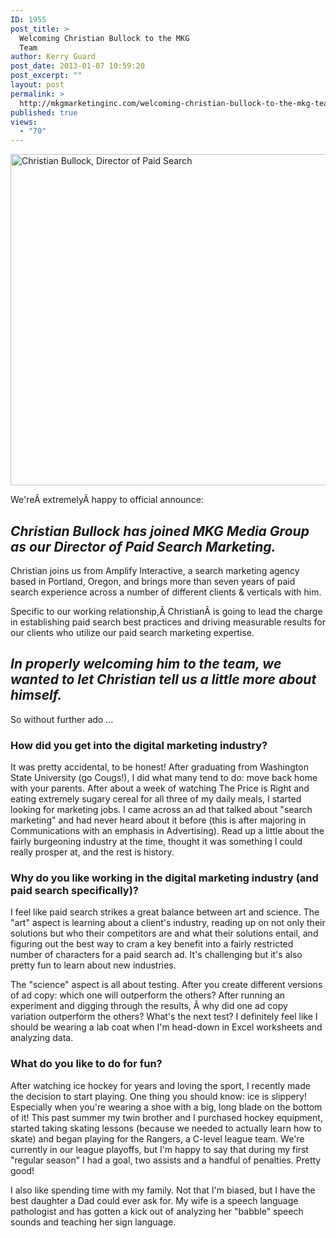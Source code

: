 ```yaml
---
ID: 1955
post_title: >
  Welcoming Christian Bullock to the MKG
  Team
author: Kerry Guard
post_date: 2013-01-07 10:59:20
post_excerpt: ""
layout: post
permalink: >
  http://mkgmarketinginc.com/welcoming-christian-bullock-to-the-mkg-team/
published: true
views:
  - "70"
---
```

<img class="alignleft size-full wp-image-1956" alt="Christian Bullock, Director of Paid Search" src="http://mkgmediagroup.com/wp-content/uploads/2013/01/cb_woods_bw_hp.jpg" width="1440" height="530" />

We'reÂ extremelyÂ happy to official announce:
<h2><em>Christian Bullock has joined MKG Media Group as our Director of Paid Search Marketing.</em></h2>
Christian joins us from Amplify Interactive, a search marketing agency based in Portland, Oregon, and brings more than seven years of paid search experience across a number of different clients &amp; verticals with him.

Specific to our working relationship,Â ChristianÂ is going to lead the charge in establishing paid search best practices and driving measurable results for our clients who utilize our paid search marketing expertise.
<h2><em>In properly welcoming him to the team, we wanted to let Christian tell us a little more about himself.</em></h2>
So without further ado ...
<h3><strong>How did you get into the digital marketing industry?</strong></h3>
It was pretty accidental, to be honest! After graduating from Washington State University (go Cougs!), I did what many tend to do: move back home with your parents. After about a week of watching The Price is Right and eating extremely sugary cereal for all three of my daily meals, I started looking for marketing jobs. I came across an ad that talked about "search marketing" and had never heard about it before (this is after majoring in Communications with an emphasis in Advertising). Read up a little about the fairly burgeoning industry at the time, thought it was something I could really prosper at, and the rest is history.
<h3><strong>Why do you like working in the digital marketing industry (and paid search specifically)?</strong></h3>
I feel like paid search strikes a great balance between art and science. The "art" aspect is learning about a client's industry, reading up on not only their solutions but who their competitors are and what their solutions entail, and figuring out the best way to cram a key benefit into a fairly restricted number of characters for a paid search ad. It's challenging but it's also pretty fun to learn about new industries.

The "science" aspect is all about testing. After you create different versions of ad copy: which one will outperform the others? After running an experiment and digging through the results, Â why did one ad copy variation outperform the others? What's the next test? I definitely feel like I should be wearing a lab coat when I'm head-down in Excel worksheets and analyzing data.
<h3><strong>What do you like to do for fun?</strong></h3>
After watching ice hockey for years and loving the sport, I recently made the decision to start playing. One thing you should know: ice is slippery! Especially when you're wearing a shoe with a big, long blade on the bottom of it! This past summer my twin brother and I purchased hockey equipment, started taking skating lessons (because we needed to actually learn how to skate) and began playing for the Rangers, a C-level league team. We're currently in our league playoffs, but I'm happy to say that during my first "regular season" I had a goal, two assists and a handful of penalties. Pretty good!

I also like spending time with my family. Not that I'm biased, but I have the best daughter a Dad could ever ask for. My wife is a speech language pathologist and has gotten a kick out of analyzing her "babble" speech sounds and teaching her sign language.